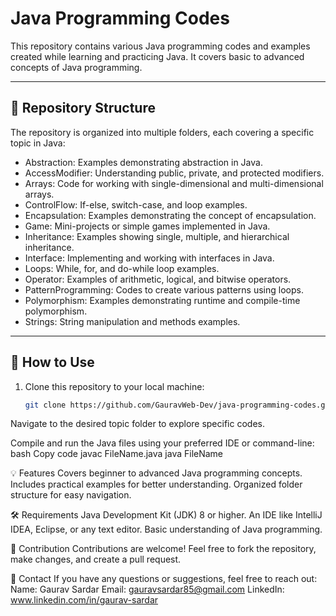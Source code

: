 # Java Programming Codes

This repository contains various Java programming codes and examples created while learning and practicing Java. It covers basic to advanced concepts of Java programming.

----------------------------------------------------------------------------------

## 📂 Repository Structure

The repository is organized into multiple folders, each covering a specific topic in Java:

- Abstraction: Examples demonstrating abstraction in Java.
- AccessModifier: Understanding public, private, and protected modifiers.
- Arrays: Code for working with single-dimensional and multi-dimensional arrays.
- ControlFlow: If-else, switch-case, and loop examples.
- Encapsulation: Examples demonstrating the concept of encapsulation.
- Game: Mini-projects or simple games implemented in Java.
- Inheritance: Examples showing single, multiple, and hierarchical inheritance.
- Interface: Implementing and working with interfaces in Java.
- Loops: While, for, and do-while loop examples.
- Operator: Examples of arithmetic, logical, and bitwise operators.
- PatternProgramming: Codes to create various patterns using loops.
- Polymorphism: Examples demonstrating runtime and compile-time polymorphism.
- Strings: String manipulation and methods examples.

----------------------------------------------------------------------------------

## 🚀 How to Use

1. Clone this repository to your local machine:
   ```bash
   git clone https://github.com/GauravWeb-Dev/java-programming-codes.git
Navigate to the desired topic folder to explore specific codes.

Compile and run the Java files using your preferred IDE or command-line:
bash
Copy code
javac FileName.java
java FileName

💡 Features
Covers beginner to advanced Java programming concepts.
Includes practical examples for better understanding.
Organized folder structure for easy navigation.

🛠 Requirements
Java Development Kit (JDK) 8 or higher.
An IDE like IntelliJ IDEA, Eclipse, or any text editor.
Basic understanding of Java programming.

🤝 Contribution
Contributions are welcome! Feel free to fork the repository, make changes, and create a pull request.

📧 Contact
If you have any questions or suggestions, feel free to reach out:
Name: Gaurav Sardar
Email: gauravsardar85@gmail.com
LinkedIn: www.linkedin.com/in/gaurav-sardar
